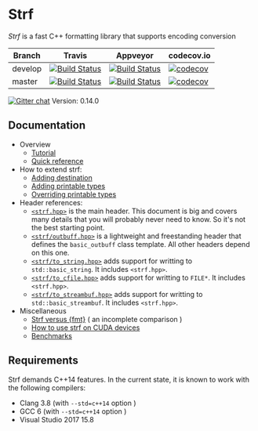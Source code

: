 # Strf

*Strf* is a fast C++ formatting library that supports encoding conversion

Branch   | Travis | Appveyor | codecov.io
---------|--------|----------|-----------
develop  | [![Build Status](https://travis-ci.org/robhz786/strf.svg?branch=develop)](https://travis-ci.org/robhz786/strf)| [![Build Status](https://ci.appveyor.com/api/projects/status/github/robhz786/strf?branch=develop&svg=true)](https://ci.appveyor.com/project/robhz786/strf/branch/develop)| [![codecov](https://codecov.io/gh/robhz786/robhz786/branch/develop/graph/badge.svg)](https://codecov.io/gh/robhz786/strf/branch/develop)
master   | [![Build Status](https://travis-ci.org/robhz786/strf.svg?branch=master)](https://travis-ci.org/robhz786/strf)| [![Build Status](https://ci.appveyor.com/api/projects/status/github/robhz786/strf?branch=master&svg=true)](https://ci.appveyor.com/project/robhz786/strf/branch/master)| [![codecov](https://codecov.io/gh/robhz786/robhz786/branch/master/graph/badge.svg)](https://codecov.io/gh/robhz786/strf/branch/master)

[![Gitter chat](https://badges.gitter.im/gitterHQ/gitter.png)](https://gitter.im/cpp-strf/strf)
Version: 0.14.0

## Documentation

* Overview
  * [Tutorial](http://robhz786.github.io/strf/v0.14.0/tutorial.html)
  * [Quick reference](http://robhz786.github.io/strf/v0.14.0/quick_reference.html)
* How to extend strf:
  * [Adding destination](http://robhz786.github.io/strf/v0.14.0/howto_add_destination.html)
  * [Adding printable types](http://robhz786.github.io/strf/v0.14.0/howto_add_printable_types.html)
  * [Overriding printable types](http://robhz786.github.io/strf/v0.14.0/howto_override_printable_types.html)
* Header references:
  * [`<strf.hpp>`](http://robhz786.github.io/strf/v0.14.0/strf_hpp.html) is the main header. This document is big and covers many details that you will probably never need to know. So it's not the best starting point.
  * [`<strf/outbuff.hpp>`](http://robhz786.github.io/strf/v0.14.0/outbuff_hpp.html) is a lightweight and freestanding header that defines the `basic_outbuff` class template. All other headers depend on this one.
  * [`<strf/to_string.hpp>`](http://robhz786.github.io/strf/v0.14.0/to_string_hpp.html) adds support for writting to `std::basic_string`. It includes `<strf.hpp>`.
  * [`<strf/to_cfile.hpp>`](http://robhz786.github.io/strf/v0.14.0/to_cfile_hpp.html)  adds support for writting to `FILE*`. It includes `<strf.hpp>`.
  * [`<strf/to_streambuf.hpp>`](http://robhz786.github.io/strf/v0.14.0/to_streambuf_hpp.html) adds support for writting to `std::basic_streambuf`. It includes `<strf.hpp>`.
* Miscellaneous
  * [Strf versus {fmt}](http://robhz786.github.io/strf/v0.14.0/versus_fmtlib.html)  ( an incomplete comparison )
  * [How to use strf on CUDA devices](http://robhz786.github.io/strf/v0.14.0/cuda.html)
  * [Benchmarks](http://robhz786.github.io/strf-benchmarks/v0.14.0/results.html)

## Requirements

Strf demands C++14 features. In the current state, it is known to work with the following compilers:

* Clang 3.8 (with `--std=c++14` option )
* GCC 6 (with `--std=c++14` option )
* Visual Studio 2017 15.8

